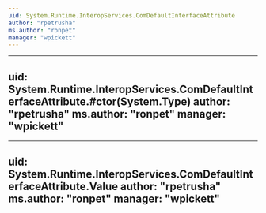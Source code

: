```yaml
---
uid: System.Runtime.InteropServices.ComDefaultInterfaceAttribute
author: "rpetrusha"
ms.author: "ronpet"
manager: "wpickett"
---
```


---
uid: System.Runtime.InteropServices.ComDefaultInterfaceAttribute.#ctor(System.Type)
author: "rpetrusha"
ms.author: "ronpet"
manager: "wpickett"
---

---
uid: System.Runtime.InteropServices.ComDefaultInterfaceAttribute.Value
author: "rpetrusha"
ms.author: "ronpet"
manager: "wpickett"
---
